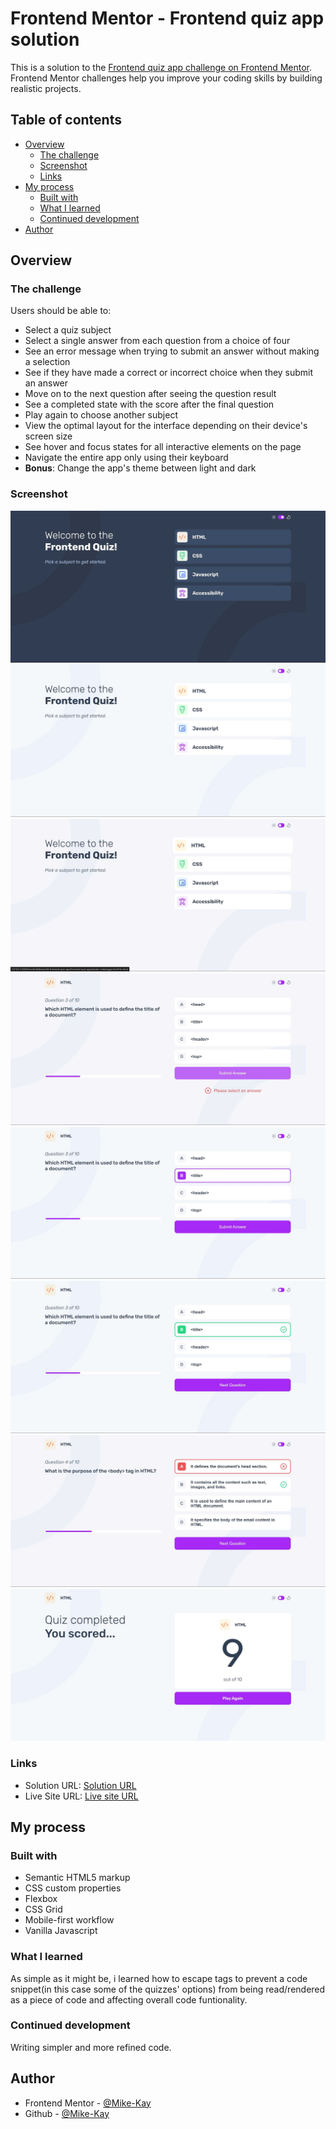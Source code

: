 # Frontend Mentor - Frontend quiz app solution

This is a solution to the [Frontend quiz app challenge on Frontend Mentor](https://www.frontendmentor.io/challenges/frontend-quiz-app-BE7xkzXQnU). Frontend Mentor challenges help you improve your coding skills by building realistic projects.

## Table of contents

- [Overview](#overview)
  - [The challenge](#the-challenge)
  - [Screenshot](#screenshot)
  - [Links](#links)
- [My process](#my-process)
  - [Built with](#built-with)
  - [What I learned](#what-i-learned)
  - [Continued development](#continued-development)
- [Author](#author)

## Overview

### The challenge

Users should be able to:

- Select a quiz subject
- Select a single answer from each question from a choice of four
- See an error message when trying to submit an answer without making a selection
- See if they have made a correct or incorrect choice when they submit an answer
- Move on to the next question after seeing the question result
- See a completed state with the score after the final question
- Play again to choose another subject
- View the optimal layout for the interface depending on their device's screen size
- See hover and focus states for all interactive elements on the page
- Navigate the entire app only using their keyboard
- **Bonus**: Change the app's theme between light and dark

### Screenshot

![](./assets/images/screenshots/Quiz-1.jpg)
![](./assets/images/screenshots/Quiz-2.jpg)
![](./assets/images/screenshots/Quiz-3.jpg)
![](./assets/images/screenshots/Quiz-4.jpg)
![](./assets/images/screenshots/Quiz-5.jpg)
![](./assets/images/screenshots/Quiz-6.jpg)
![](./assets/images/screenshots/Quiz-7.jpg)
![](./assets/images/screenshots/Quiz-8.jpg)

### Links

- Solution URL: [Solution URL](https://www.frontendmentor.io/solutions/frontend-quiz-app-using-vanilla-javascript-ziU25-bX9W)
- Live Site URL: [Live site URL](https://mike-kay.github.io/04-frontend-quiz-app/page.html?id=html)

## My process

### Built with

- Semantic HTML5 markup
- CSS custom properties
- Flexbox
- CSS Grid
- Mobile-first workflow
- Vanilla Javascript

### What I learned

As simple as it might be, i learned how to escape tags to prevent a code snippet(in this case some of the quizzes' options) from being read/rendered as a piece of code and affecting overall code funtionality.

### Continued development

Writing simpler and more refined code.

## Author

- Frontend Mentor - [@Mike-Kay](https://www.frontendmentor.io/profile/Mike-Kay)
- Github - [@Mike-Kay](https://github.com/Mike-Kay)
